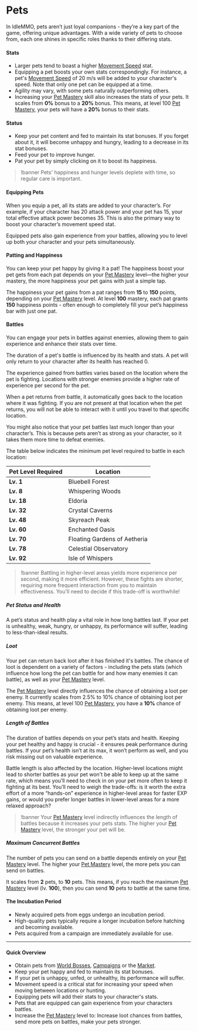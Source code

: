 # Pets

In IdleMMO, pets aren’t just loyal companions - they’re a key part of the game, offering unique advantages. With a wide variety of pets to choose from, each one shines in specific roles thanks to their differing stats.

#### Stats

- Larger pets tend to boast a higher [Movement Speed](/wiki/character/stats?new_page=true) stat.
- Equipping a pet boosts your own stats correspondingly. For instance, a pet's [Movement Speed](/wiki/character/stats?new_page=true) of 20 m/s will be added to your character's speed. Note that only one pet can be equipped at a time.
- Agility may vary, with some pets naturally outperforming others.
- Increasing your [Pet Mastery](/wiki/character/skills?new_page=true) skill also increases the stats of your pets. It scales from **0%** bonus to a **20%** bonus. This means, at level 100 [Pet Mastery](/wiki/character/skills?new_page=true), your pets will have a **20%** bonus to their stats.

#### Status

- Keep your pet content and fed to maintain its stat bonuses. If you forget about it, it will become unhappy and hungry, leading to a decrease in its stat bonuses.
- Feed your pet to improve hunger.
- Pat your pet by simply clicking on it to boost its happiness.

>!banner Pets' happiness and hunger levels deplete with time, so regular care is important.


#### Equipping Pets

When you equip a pet, all its stats are added to your character’s. For example, if your character has 20 attack power and your pet has 15, your total effective attack power becomes 35. This is also the primary way to boost your character’s movement speed stat.

Equipped pets also gain experience from your battles, allowing you to level up both your character and your pets simultaneously.

#### Patting and Happiness

You can keep your pet happy by giving it a pat! The happiness boost your pet gets from each pat depends on your [Pet Mastery](/wiki/character/skills?new_page=true) level—the higher your mastery, the more happiness your pet gains with just a simple tap.

The happiness your pet gains from a pat ranges from **15** to **150** points, depending on your [Pet Mastery](/wiki/character/skills?new_page=true) level. At level **100** mastery, each pat grants **150** happiness points - often enough to completely fill your pet’s happiness bar with just one pat.

#### Battles

You can engage your pets in battles against enemies, allowing them to gain experience and enhance their stats over time.

The duration of a pet's battle is influenced by its health and stats. A pet will only return to your character after its health has reached 0.

The experience gained from battles varies based on the location where the pet is fighting. Locations with stronger enemies provide a higher rate of experience per second for the pet.

When a pet returns from battle, it automatically goes back to the location where it was fighting. If you are not present at that location when the pet returns, you will not be able to interact with it until you travel to that specific location.

You might also notice that your pet battles last much longer than your character’s. This is because pets aren’t as strong as your character, so it takes them more time to defeat enemies.

The table below indicates the minimum pet level required to battle in each location:

| Pet Level Required | Location                     |
|-----------|------------------------------|
| **Lv. 1**         | Bluebell Forest              |
| **Lv. 8**         | Whispering Woods             |
| **Lv. 18**        | Eldoria                      |
| **Lv. 32**        | Crystal Caverns              |
| **Lv. 48**        | Skyreach Peak                |
| **Lv. 60**        | Enchanted Oasis              |
| **Lv. 70**        | Floating Gardens of Aetheria |
| **Lv. 78**        | Celestial Observatory        |
| **Lv. 92**        | Isle of Whispers             |

>!banner Battling in higher-level areas yields more experience per second, making it more efficient. However, these fights are shorter, requiring more frequent interaction from you to maintain effectiveness. You'll need to decide if this trade-off is worthwhile!

##### Pet Status and Health

A pet’s status and health play a vital role in how long battles last. If your pet is unhealthy, weak, hungry, or unhappy, its performance will suffer, leading to less-than-ideal results.

##### Loot

Your pet can return back loot after it has finished it's battles. The chance of loot is dependent on a variety of factors - including the pets stats (which influence how long the pet can battle for and how many enemies it can battle), as well as your [Pet Mastery](/wiki/character/skills?new_page=true) level. 

The [Pet Mastery](/wiki/character/skills?new_page=true) level directly influences the chance of obtaining a loot per enemy. It currently scales from 2.5% to 10% chance of obtaining loot per enemy. This means, at level 100 [Pet Mastery](/wiki/character/skills?new_page=true), you have a **10%** chance of obtaining loot per enemy.

##### Length of Battles

The duration of battles depends on your pet’s stats and health. Keeping your pet healthy and happy is crucial - it ensures peak performance during battles. If your pet’s health isn’t at its max, it won’t perform as well, and you risk missing out on valuable experience.

Battle length is also affected by the location. Higher-level locations might lead to shorter battles as your pet won't be able to keep up at the same rate, which means you’ll need to check in on your pet more often to keep it fighting at its best. You’ll need to weigh the trade-offs: is it worth the extra effort of a more “hands-on” experience in higher-level areas for faster EXP gains, or would you prefer longer battles in lower-level areas for a more relaxed approach?

>!banner Your [Pet Mastery](/wiki/character/skills?new_page=true) level indirectly influences the length of battles because it increases your pets stats. The higher your [Pet Mastery](/wiki/character/skills?new_page=true) level, the stronger your pet will be.

##### Maximum Concurrent Battles

The number of pets you can send on a battle depends entirely on your [Pet Mastery](/wiki/character/skills?new_page=true) level. The higher your [Pet Mastery](/wiki/character/skills?new_page=true) level, the more pets you can send on battles.

It scales from **2** pets, to **10** pets. This means, if you reach the maximum [Pet Mastery](/wiki/character/skills?new_page=true) level (lv. **100**), then you can send **10** pets to battle at the same time.


#### The Incubation Period

- Newly acquired pets from eggs undergo an incubation period.
- High-quality pets typically require a longer incubation before hatching and becoming available.
- Pets acquired from a campaign are immediately available for use.

------
#### Quick Overview

- Obtain pets from [World Bosses](/wiki/activities-and-challenges/world-bosses?same_window=true), [Campaigns](/wiki/activities-and-challenges/campaigns?same_window=true) or the [Market](https://web.idle-mmo.com/wiki/items?page=1&sort_by=id_asc&types=pet_egg).
- Keep your pet happy and fed to maintain its stat bonuses. 
- If your pet is unhappy, unfed, or unhealthy, its performance will suffer.
- Movement speed is a critical stat for increasing your speed when moving between locations or hunting.
- Equipping pets will add their stats to your character's stats.
- Pets that are equipped can gain experience from your characters battles.
- Increase the [Pet Mastery](/wiki/character/skills?new_page=true) level to: Increase loot chances from battles, send more pets on battles, make your pets stronger.
